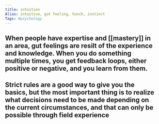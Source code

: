 ```yaml
---
title: intuition
Alias: intuitive, gut feeling, hunch, instinct
Tags: #psychology
---
```


## When people have expertise and [[mastery]] in an area, gut feelings are resilt of the experience and knowledge. When you do something multiple times, you get feedback loops, either positive or negative, and you learn from them.
## Strict rules are a good way to give you the basics, but the most important thing is to realize what decisions need to be made depending on the current circumstances, and that can only be possible through field experience
